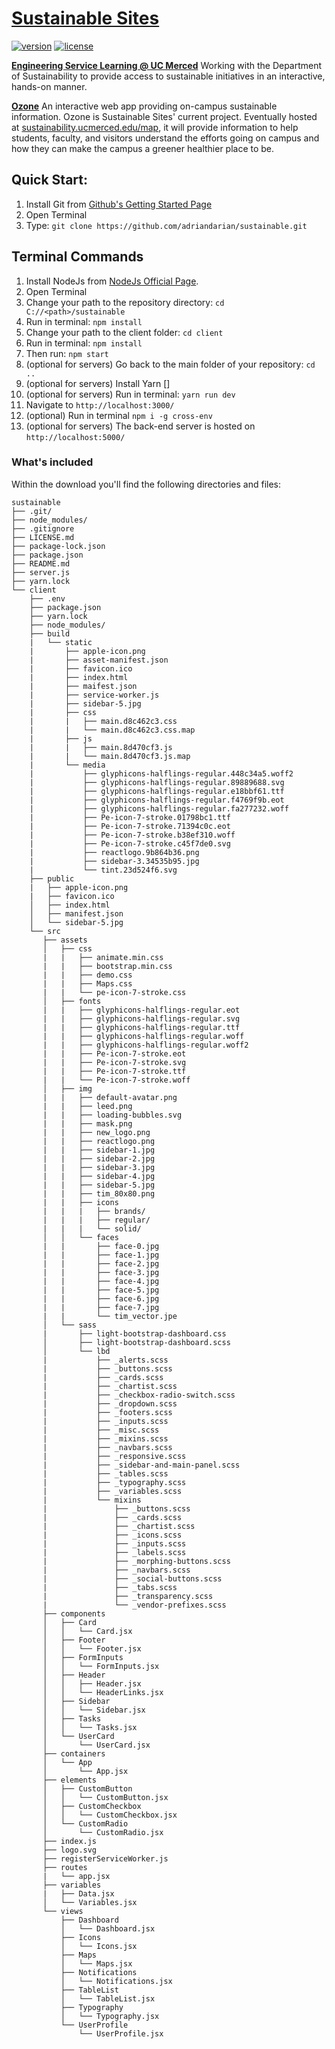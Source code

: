 # [Sustainable Sites](http://sustainability.ucmerced.edu)
[![version][version-badge]][CHANGELOG]
[![license][license-badge]][LICENSE]


**[Engineering Service Learning @ UC Merced](http://engineeringservicelearning.ucmerced.edu)** Working with the Department of Sustainability to provide access to sustainable initiatives in an interactive, hands-on manner.

**[Ozone](https://adriandarian.github.io/sustainable)** An interactive web app providing on-campus sustainable information. Ozone is Sustainable Sites' current project. Eventually hosted at [sustainability.ucmerced.edu/map](sustainability.ucmerced.edu/map), it will provide information to help students, faculty, and visitors understand the efforts going on campus and how they can make the campus a greener healthier place to be.


## Quick Start:

1. Install Git from [Github's Getting Started Page](https://git-scm.com/book/en/v2/Getting-Started-Installing-Git)
2. Open Terminal
3. Type: `git clone https://github.com/adriandarian/sustainable.git`

## Terminal Commands

1. Install NodeJs from [NodeJs Official Page](https://nodejs.org/en).
2. Open Terminal
3. Change your path to the repository directory: ```cd C://<path>/sustainable```
4. Run in terminal: ```npm install```
5. Change your path to the client folder: ```cd client```
6. Run in terminal: ```npm install```
7. Then run: ```npm start```
8. (optional for servers) Go back to the main folder of your repository: ```cd ..```
9. (optional for servers) Install Yarn []
9. (optional for servers) Run in terminal: ```yarn run dev```
10. Navigate to `http://localhost:3000/`
11. (optional) Run in terminal `npm i -g cross-env`
12. (optional for servers) The back-end server is hosted on `http://localhost:5000/`

### What's included

Within the download you'll find the following directories and files:
```
sustainable
├── .git/
├── node_modules/
├── .gitignore
├── LICENSE.md
├── package-lock.json
├── package.json
├── README.md
├── server.js
├── yarn.lock
└── client
    ├── .env
    ├── package.json
    ├── yarn.lock
    ├── node_modules/
    ├── build
    |   └── static
    |       ├── apple-icon.png
    |       ├── asset-manifest.json
    |       ├── favicon.ico
    |       ├── index.html
    |       ├── maifest.json
    |       ├── service-worker.js
    |       ├── sidebar-5.jpg
    |       ├── css
    |       |   ├── main.d8c462c3.css
    |       |   └── main.d8c462c3.css.map
    |       ├── js
    |       |   ├── main.8d470cf3.js
    |       |   └── main.8d470cf3.js.map
    |       └── media
    |           ├── glyphicons-halflings-regular.448c34a5.woff2
    |           ├── glyphicons-halflings-regular.89889688.svg
    |           ├── glyphicons-halflings-regular.e18bbf61.ttf
    |           ├── glyphicons-halflings-regular.f4769f9b.eot
    |           ├── glyphicons-halflings-regular.fa277232.woff
    |           ├── Pe-icon-7-stroke.01798bc1.ttf
    |           ├── Pe-icon-7-stroke.71394c0c.eot
    |           ├── Pe-icon-7-stroke.b38ef310.woff
    |           ├── Pe-icon-7-stroke.c45f7de0.svg
    |           ├── reactlogo.9b864b36.png
    |           ├── sidebar-3.34535b95.jpg
    |           └── tint.23d524f6.svg
    ├── public
    |   ├── apple-icon.png
    |   ├── favicon.ico
    │   ├── index.html
    │   ├── manifest.json
    │   └── sidebar-5.jpg
    └── src
       ├── assets
       │   ├── css
       |   |   ├── animate.min.css
       |   |   ├── bootstrap.min.css
       |   |   ├── demo.css
       |   |   ├── Maps.css
       |   |   └── pe-icon-7-stroke.css
       │   ├── fonts
       |   |   ├── glyphicons-halflings-regular.eot
       |   |   ├── glyphicons-halflings-regular.svg
       |   |   ├── glyphicons-halflings-regular.ttf
       |   |   ├── glyphicons-halflings-regular.woff
       |   |   ├── glyphicons-halflings-regular.woff2
       |   |   ├── Pe-icon-7-stroke.eot
       |   |   ├── Pe-icon-7-stroke.svg
       |   |   ├── Pe-icon-7-stroke.ttf
       |   |   └── Pe-icon-7-stroke.woff
       │   ├── img
       |   |   ├── default-avatar.png
       |   |   ├── leed.png
       |   |   ├── loading-bubbles.svg
       |   |   ├── mask.png
       |   |   ├── new_logo.png
       |   |   ├── reactlogo.png
       |   |   ├── sidebar-1.jpg
       |   |   ├── sidebar-2.jpg
       |   |   ├── sidebar-3.jpg
       |   |   ├── sidebar-4.jpg
       |   |   ├── sidebar-5.jpg
       |   |   ├── tim_80x80.png
       |   |   ├── icons
       |   |   |   ├── brands/
       |   |   |   ├── regular/
       |   |   |   └── solid/
       │   │   └── faces
       |   |       ├── face-0.jpg
       |   |       ├── face-1.jpg
       |   |       ├── face-2.jpg
       |   |       ├── face-3.jpg
       |   |       ├── face-4.jpg
       |   |       ├── face-5.jpg
       |   |       ├── face-6.jpg
       |   |       ├── face-7.jpg
       |   |       └── tim_vector.jpe
       │   └── sass
       |       ├── light-bootstrap-dashboard.css
       │       ├── light-bootstrap-dashboard.scss
       │       └── lbd
       |           ├── _alerts.scss
       |           ├── _buttons.scss
       |           ├── _cards.scss
       |           ├── _chartist.scss
       |           ├── _checkbox-radio-switch.scss
       |           ├── _dropdown.scss
       |           ├── _footers.scss
       |           ├── _inputs.scss
       |           ├── _misc.scss
       |           ├── _mixins.scss
       |           ├── _navbars.scss
       |           ├── _responsive.scss
       |           ├── _sidebar-and-main-panel.scss
       |           ├── _tables.scss
       |           ├── _typography.scss
       |           ├── _variables.scss
       |           └── mixins
       |               ├── _buttons.scss
       |               ├── _cards.scss
       |               ├── _chartist.scss
       |               ├── _icons.scss
       |               ├── _inputs.scss
       |               ├── _labels.scss
       |               ├── _morphing-buttons.scss
       |               ├── _navbars.scss
       |               ├── _social-buttons.scss
       |               ├── _tabs.scss
       |               ├── _transparency.scss
       |               └── _vendor-prefixes.scss
       ├── components
       │   ├── Card
       │   │   └── Card.jsx
       │   ├── Footer
       │   │   └── Footer.jsx
       │   ├── FormInputs
       │   │   └── FormInputs.jsx
       │   ├── Header
       │   │   ├── Header.jsx
       │   │   └── HeaderLinks.jsx
       │   ├── Sidebar
       │   │   └── Sidebar.jsx
       │   ├── Tasks
       │   │   └── Tasks.jsx
       │   └── UserCard
       │       └── UserCard.jsx
       ├── containers
       │   └── App
       │       └── App.jsx
       ├── elements
       │   ├── CustomButton
       │   │   └── CustomButton.jsx
       │   ├── CustomCheckbox
       │   │   └── CustomCheckbox.jsx
       │   └── CustomRadio
       │       └── CustomRadio.jsx
       ├── index.js
       ├── logo.svg
       ├── registerServiceWorker.js
       ├── routes
       |   └── app.jsx
       ├── variables
       |   ├── Data.jsx
       │   └── Variables.jsx
       └── views
           ├── Dashboard
           │   └── Dashboard.jsx
           ├── Icons
           │   └── Icons.jsx
           ├── Maps
           │   └── Maps.jsx
           ├── Notifications
           │   └── Notifications.jsx
           ├── TableList
           │   └── TableList.jsx
           ├── Typography
           │   └── Typography.jsx
           └── UserProfile
               └── UserProfile.jsx
```


[CHANGELOG]: ./CHANGELOG.md

[LICENSE]: ./LICENSE.md
[version-badge]: https://img.shields.io/badge/version-1.1.0-blue.svg
[license-badge]: https://img.shields.io/badge/license-MIT-blue.svg
